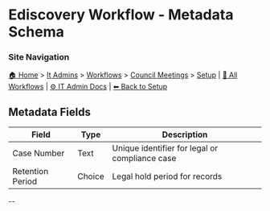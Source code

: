 <!-- description: Documentation about Ediscovery Workflow - Metadata Schema for Your Organization. -->

# Ediscovery Workflow - Metadata Schema

### Site Navigation
[🏠 Home](../../../../README.md) > [It Admins](../../../README.md) > [Workflows](../../README.md) > [Council Meetings](../README.md) > [Setup](README.md) | [📂 All Workflows](../../../../users/users.md) | [⚙ IT Admin Docs](../../../../it-admins/README.md) | [⬅ Back to Setup](README.md)

## **Metadata Fields**
| **Field**               | **Type**           | **Description** |
|-------------------------|-------------------|----------------|
| Case Number | Text | Unique identifier for legal or compliance case |
| Retention Period | Choice | Legal hold period for records |

--